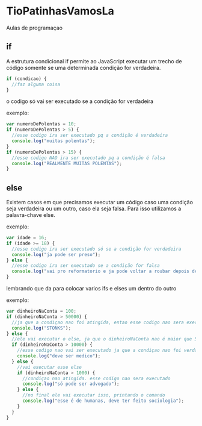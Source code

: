 # TioPatinhasVamosLa
Aulas de programaçao

## if

A estrutura condicional if permite ao JavaScript executar um trecho de código somente se uma determinada condição for verdadeira.

```javascript
if (condicao) {
  //faz alguma coisa
}
```

o codigo só vai ser executado se a condição for verdadeira

exemplo:

```javascript
var numeroDePolentas = 10;
if (numeroDePolentas > 5) {
  //esse codigo ira ser executado pq a condição é verdadeira
  console.log("muitas polentas");
}
if (numeroDePolentas > 15) {
  //esse codigo NAO ira ser executado pq a condição é falsa
  console.log("REALMENTE MUITAS POLENTAS");
}
```

## else

Existem casos em que precisamos executar um código caso uma condição seja verdadeira ou um outro, caso ela seja falsa. Para isso utilizamos a palavra-chave else.

exemplo:

```javascript
var idade = 16;
if (idade >= 18) {
  //esse codigo ira ser executado só se a condição for verdadeira
  console.log("ja pode ser preso");
} else {
  //esse codigo ira ser executado se a condição for falsa
  console.log("vai pro reformatorio e ja pode voltar a roubar depois de 1 mes");
}
```

lembrando que da para colocar varios ifs e elses um dentro do outro

exemplo:

```javascript
var dinheiroNaConta = 100;
if (dinheiroNaConta > 50000) {
  //ja que a condiçao nao foi atingida, entao esse codigo nao sera executado
  console.log("STONKS");
} else {
  //ele vai executar o else, ja que o dinheiroNaConta nao é maior que 50000
  if (dinheiroNaConta > 10000) {
    //esse codigo nao vai ser executado ja que a condiçao nao foi verdadeira
    console.log("deve ser medico");
  } else {
    //vai executar esse else
    if (dinheiroNaConta > 1000) {
      //condiçao nao atingida. esse codigo nao sera executado
      console.log("só pode ser advogado");
    } else {
      //no final ele vai executar isso, printando o comando
      console.log("esse é de humanas, deve ter feito sociologia");
    }
  }
}
```

